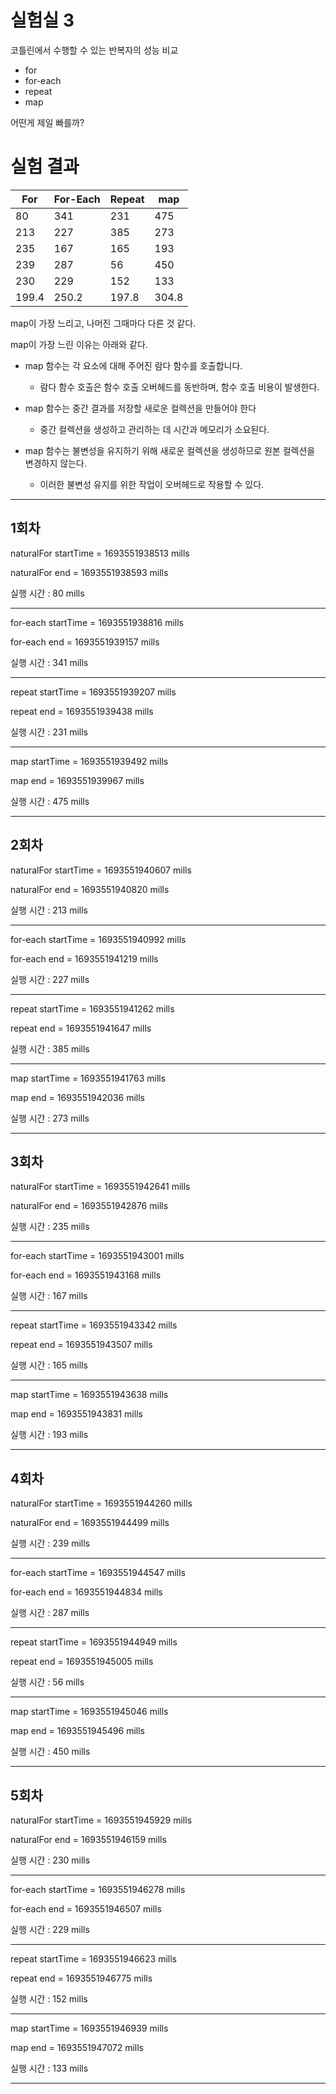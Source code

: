 # 실험실 3

코틀린에서 수행할 수 있는 반복자의 성능 비교

- for
- for-each
- repeat
- map

어떤게 제일 빠를까?

# 실험 결과

| For   | For-Each | Repeat | map   |
|-------|----------|--------|-------|
| 80    | 341      | 231    | 475   |
| 213   | 227      | 385    | 273   |
| 235   | 167      | 165    | 193   |
| 239   | 287      | 56     | 450   |
| 230   | 229      | 152    | 133   |
| 199.4 | 250.2    | 197.8  | 304.8 |

map이 가장 느리고, 나머진 그때마다 다른 것 같다.

map이 가장 느린 이유는 아래와 같다.

- map 함수는 각 요소에 대해 주어진 람다 함수를 호출합니다.
  - 람다 함수 호출은 함수 호출 오버헤드를 동반하며, 함수 호출 비용이 발생한다. 

- map 함수는 중간 결과를 저장할 새로운 컬렉션을 만들어야 한다
  - 중간 컬렉션을 생성하고 관리하는 데 시간과 메모리가 소요된다.

- map 함수는 불변성을 유지하기 위해 새로운 컬렉션을 생성하므로 원본 컬렉션을 변경하지 않는다. 
  - 이러한 불변성 유지를 위한 작업이 오버헤드로 작용할 수 있다.

---

## 1회차

naturalFor startTime = 1693551938513 mills

naturalFor end = 1693551938593 mills

실행 시간 : 80 mills

-------------------------------------

for-each startTime = 1693551938816 mills

for-each end = 1693551939157 mills

실행 시간 : 341 mills

-------------------------------------

repeat startTime = 1693551939207 mills

repeat end = 1693551939438 mills

실행 시간 : 231 mills

-------------------------------------

map startTime = 1693551939492 mills

map end = 1693551939967 mills

실행 시간 : 475 mills

-------------------------------------

## 2회차

naturalFor startTime = 1693551940607 mills

naturalFor end = 1693551940820 mills

실행 시간 : 213 mills

-------------------------------------

for-each startTime = 1693551940992 mills

for-each end = 1693551941219 mills

실행 시간 : 227 mills

-------------------------------------
repeat startTime = 1693551941262 mills

repeat end = 1693551941647 mills

실행 시간 : 385 mills

-------------------------------------

map startTime = 1693551941763 mills

map end = 1693551942036 mills

실행 시간 : 273 mills

-------------------------------------

## 3회차

naturalFor startTime = 1693551942641 mills

naturalFor end = 1693551942876 mills

실행 시간 : 235 mills

-------------------------------------

for-each startTime = 1693551943001 mills

for-each end = 1693551943168 mills

실행 시간 : 167 mills

-------------------------------------

repeat startTime = 1693551943342 mills

repeat end = 1693551943507 mills

실행 시간 : 165 mills

-------------------------------------

map startTime = 1693551943638 mills

map end = 1693551943831 mills

실행 시간 : 193 mills

-------------------------------------

## 4회차

naturalFor startTime = 1693551944260 mills

naturalFor end = 1693551944499 mills

실행 시간 : 239 mills

-------------------------------------

for-each startTime = 1693551944547 mills

for-each end = 1693551944834 mills

실행 시간 : 287 mills

-------------------------------------

repeat startTime = 1693551944949 mills

repeat end = 1693551945005 mills

실행 시간 : 56 mills

-------------------------------------

map startTime = 1693551945046 mills

map end = 1693551945496 mills

실행 시간 : 450 mills

-------------------------------------

## 5회차

naturalFor startTime = 1693551945929 mills

naturalFor end = 1693551946159 mills

실행 시간 : 230 mills

-------------------------------------

for-each startTime = 1693551946278 mills

for-each end = 1693551946507 mills

실행 시간 : 229 mills

-------------------------------------

repeat startTime = 1693551946623 mills

repeat end = 1693551946775 mills

실행 시간 : 152 mills

-------------------------------------

map startTime = 1693551946939 mills

map end = 1693551947072 mills

실행 시간 : 133 mills

-------------------------------------